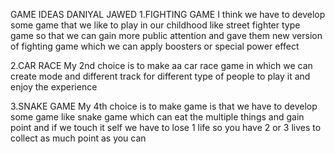 
GAME IDEAS
DANIYAL JAWED
1.FIGHTING GAME 
I think we have to develop some game  that we like to play in our
 childhood like street fighter type game so that we can gain more
 public attention and gave them new version of fighting game which
 we can apply boosters or special power effect

2.CAR RACE 
My 2nd choice is to make aa car race game in which we can create
 mode  and different track for different type of people to play 
it and enjoy the experience

3.SNAKE GAME 
My 4th  choice is to make game is that we have to develop some 
game like snake game which can eat the multiple things and
 gain point and if we touch it self we have to lose 1 life 
so you have 2 or 3 lives to collect as much point as you can

